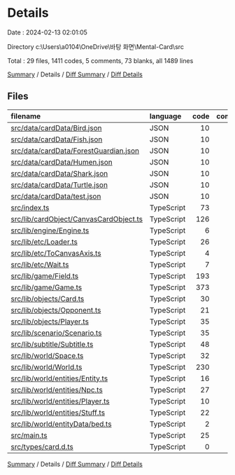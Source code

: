 # Details

Date : 2024-02-13 02:01:05

Directory c:\\Users\\a0104\\OneDrive\\바탕 화면\\Mental-Card\\src

Total : 29 files,  1411 codes, 5 comments, 73 blanks, all 1489 lines

[Summary](results.md) / Details / [Diff Summary](diff.md) / [Diff Details](diff-details.md)

## Files
| filename | language | code | comment | blank | total |
| :--- | :--- | ---: | ---: | ---: | ---: |
| [src/data/cardData/Bird.json](/src/data/cardData/Bird.json) | JSON | 10 | 0 | 0 | 10 |
| [src/data/cardData/Fish.json](/src/data/cardData/Fish.json) | JSON | 10 | 0 | 0 | 10 |
| [src/data/cardData/ForestGuardian.json](/src/data/cardData/ForestGuardian.json) | JSON | 10 | 0 | 1 | 11 |
| [src/data/cardData/Humen.json](/src/data/cardData/Humen.json) | JSON | 10 | 0 | 0 | 10 |
| [src/data/cardData/Shark.json](/src/data/cardData/Shark.json) | JSON | 10 | 0 | 0 | 10 |
| [src/data/cardData/Turtle.json](/src/data/cardData/Turtle.json) | JSON | 10 | 0 | 0 | 10 |
| [src/data/cardData/test.json](/src/data/cardData/test.json) | JSON | 10 | 0 | 0 | 10 |
| [src/index.ts](/src/index.ts) | TypeScript | 73 | 0 | 14 | 87 |
| [src/lib/cardObject/CanvasCardObject.ts](/src/lib/cardObject/CanvasCardObject.ts) | TypeScript | 126 | 1 | 3 | 130 |
| [src/lib/engine/Engine.ts](/src/lib/engine/Engine.ts) | TypeScript | 6 | 0 | 2 | 8 |
| [src/lib/etc/Loader.ts](/src/lib/etc/Loader.ts) | TypeScript | 26 | 0 | 0 | 26 |
| [src/lib/etc/ToCanvasAxis.ts](/src/lib/etc/ToCanvasAxis.ts) | TypeScript | 4 | 0 | 0 | 4 |
| [src/lib/etc/Wait.ts](/src/lib/etc/Wait.ts) | TypeScript | 7 | 0 | 0 | 7 |
| [src/lib/game/Field.ts](/src/lib/game/Field.ts) | TypeScript | 193 | 0 | 3 | 196 |
| [src/lib/game/Game.ts](/src/lib/game/Game.ts) | TypeScript | 373 | 1 | 31 | 405 |
| [src/lib/objects/Card.ts](/src/lib/objects/Card.ts) | TypeScript | 30 | 0 | 1 | 31 |
| [src/lib/objects/Opponent.ts](/src/lib/objects/Opponent.ts) | TypeScript | 21 | 0 | 1 | 22 |
| [src/lib/objects/Player.ts](/src/lib/objects/Player.ts) | TypeScript | 35 | 0 | 1 | 36 |
| [src/lib/scenario/Scenario.ts](/src/lib/scenario/Scenario.ts) | TypeScript | 35 | 0 | 0 | 35 |
| [src/lib/subtitle/Subtitle.ts](/src/lib/subtitle/Subtitle.ts) | TypeScript | 48 | 0 | 2 | 50 |
| [src/lib/world/Space.ts](/src/lib/world/Space.ts) | TypeScript | 32 | 1 | 1 | 34 |
| [src/lib/world/World.ts](/src/lib/world/World.ts) | TypeScript | 230 | 0 | 4 | 234 |
| [src/lib/world/entities/Entity.ts](/src/lib/world/entities/Entity.ts) | TypeScript | 16 | 0 | 0 | 16 |
| [src/lib/world/entities/Npc.ts](/src/lib/world/entities/Npc.ts) | TypeScript | 27 | 1 | 2 | 30 |
| [src/lib/world/entities/Player.ts](/src/lib/world/entities/Player.ts) | TypeScript | 10 | 0 | 1 | 11 |
| [src/lib/world/entities/Stuff.ts](/src/lib/world/entities/Stuff.ts) | TypeScript | 22 | 0 | 0 | 22 |
| [src/lib/world/entityData/bed.ts](/src/lib/world/entityData/bed.ts) | TypeScript | 2 | 0 | 1 | 3 |
| [src/main.ts](/src/main.ts) | TypeScript | 25 | 1 | 4 | 30 |
| [src/types/card.d.ts](/src/types/card.d.ts) | TypeScript | 0 | 0 | 1 | 1 |

[Summary](results.md) / Details / [Diff Summary](diff.md) / [Diff Details](diff-details.md)